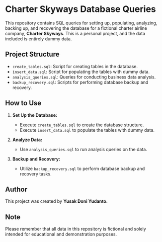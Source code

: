 # Charter Skyways Database Queries
This repository contains SQL queries for setting up, populating, analyzing, backing up, and recovering the database for a fictional charter airline company, **Charter Skyways**. This is a personal project, and the data included is entirely dummy data.

## Project Structure
- `create_tables.sql`: Script for creating tables in the database.
- `insert_data.sql`: Script for populating the tables with dummy data.
- `analysis_queries.sql`: Queries for conducting business data analysis.
- `backup_recovery.sql`: Scripts for performing database backup and recovery.

## How to Use
1. **Set Up the Database:**
   - Execute `create_tables.sql` to create the database structure.
   - Execute `insert_data.sql` to populate the tables with dummy data.

2. **Analyze Data:**
   - Use `analysis_queries.sql` to run analysis queries on the data.

3. **Backup and Recovery:**
   - Utilize `backup_recovery.sql` to perform database backup and recovery tasks.

## Author
This project was created by **Yusak Doni Yudanto**.

## Note
Please remember that all data in this repository is fictional and solely intended for educational and demonstration purposes.
